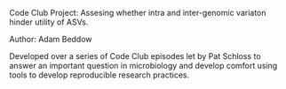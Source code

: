 Code Club Project: Assesing whether intra and inter-genomic variaton hinder utility of ASVs.

Author: Adam Beddow

Developed over a series of Code Club episodes let by Pat Schloss to answer an important question in microbiology and
develop comfort using tools to develop reproducible research practices.
